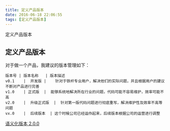 ```yaml
---
title: 定义产品版本
date: 2016-06-18 22:06:55
tags: [定义产品版本]
---
```


定义产品版本
<!--more-->
## 定义产品版本
对于做一个产品，我建议的版本管理如下：
```table
版本号	| 版本名称	 | 版本描述	
v0.1	|  开发版 | 	针对于铁杆专业用户，解决他们的实际问题，并且根据用户的建议不断对产品进行完善	
v1.0	| 正式版  |  能够系统地解决所在行业的问题，代码可能不容易维护，效率可能不高	
v2.0	|  升级正式版  |  针对第一版代码问题进行彻底重写，解决维护性及效率不高等问题	
vx.0	|  后续版本  | 这个时候公司已经运作起来，后续版本根据公司的运营进行调整	
```
[语义化版本 2.0.0](http://semver.org/lang/zh-CN/)
